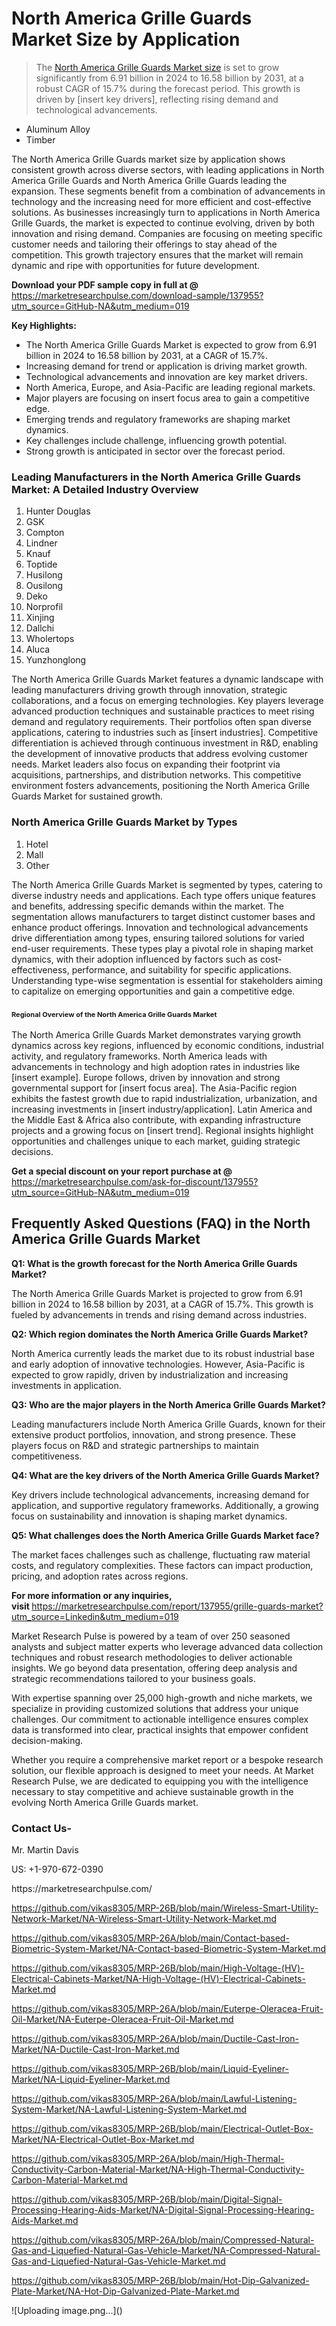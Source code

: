 
<h1>North America Grille Guards Market&nbsp;Size by Application</h1><blockquote><p>The <a href="https://marketresearchpulse.com/download-sample/137955?utm_source=GitHub-NA&amp;utm_medium=019">North America Grille Guards Market size</a> is set to grow significantly from 6.91 billion in 2024 to 16.58 billion by 2031, at a robust CAGR of 15.7% during the forecast period. This growth is driven by [insert key drivers], reflecting rising demand and technological advancements.</p></blockquote><ul><li>Aluminum Alloy<li> Timber</li></ul><p>The North America Grille Guards market size by application shows consistent growth across diverse sectors, with leading applications in North America Grille Guards and North America Grille Guards leading the expansion. These segments benefit from a combination of advancements in technology and the increasing need for more efficient and cost-effective solutions. As businesses increasingly turn to applications in North America Grille Guards, the market is expected to continue evolving, driven by both innovation and rising demand. Companies are focusing on meeting specific customer needs and tailoring their offerings to stay ahead of the competition. This growth trajectory ensures that the market will remain dynamic and ripe with opportunities for future development.</p><p><strong>Download your PDF sample copy in full at @ </strong><a href="https://marketresearchpulse.com/download-sample/137955?utm_source=GitHub-NA&amp;utm_medium=019">https://marketresearchpulse.com/download-sample/137955?utm_source=GitHub-NA&amp;utm_medium=019</a></p><p><strong>Key Highlights: </strong></p><ul><li>The North America Grille Guards Market is expected to grow from 6.91 billion in 2024 to 16.58 billion by 2031, at a CAGR of 15.7%.</li><li>Increasing demand for trend or application is driving market growth.</li><li>Technological advancements and innovation are key market drivers.</li><li>North America, Europe, and Asia-Pacific are leading regional markets.</li><li>Major players are focusing on insert focus area to gain a competitive edge.</li><li>Emerging trends and regulatory frameworks are shaping market dynamics.</li><li>Key challenges include challenge, influencing growth potential.</li><li>Strong growth is anticipated in sector over the forecast period.</li></ul><h3>Leading Manufacturers in the North America Grille Guards Market: A Detailed Industry Overview</h3><ol><li>Hunter Douglas</li><li>GSK</li><li>Compton</li><li>Lindner</li><li>Knauf</li><li>Toptide</li><li>Husilong</li><li>Ousilong</li><li>Deko</li><li>Norprofil</li><li>Xinjing</li><li>Dallchi</li><li>Wholertops</li><li>Aluca</li><li>Yunzhonglong</li></ol><div class="flex max-w-full flex-col flex-grow"><div class="min-h-8 text-message flex w-full flex-col items-end gap-2 whitespace-normal break-words [.text-message+&amp;]:mt-5" dir="auto" data-message-author-role="assistant" data-message-id="fd8432e4-4910-450d-b182-61b7bfb0a01f" data-message-model-slug="gpt-4o"><div class="flex w-full flex-col gap-1 empty:hidden first:pt-[3px]"><div class="markdown prose w-full break-words dark:prose-invert light"><p>The North America Grille Guards Market features a dynamic landscape with leading manufacturers driving growth through innovation, strategic collaborations, and a focus on emerging technologies. Key players leverage advanced production techniques and sustainable practices to meet rising demand and regulatory requirements. Their portfolios often span diverse applications, catering to industries such as [insert industries]. Competitive differentiation is achieved through continuous investment in R&amp;D, enabling the development of innovative products that address evolving customer needs. Market leaders also focus on expanding their footprint via acquisitions, partnerships, and distribution networks. This competitive environment fosters advancements, positioning the North America Grille Guards Market for sustained growth.</p></div></div></div></div><h3>North America Grille Guards Market by Types</h3><ol><li>Hotel<li> Mall<li> Other</li></ol><div class="flex max-w-full flex-col flex-grow"><div class="min-h-8 text-message flex w-full flex-col items-end gap-2 whitespace-normal break-words [.text-message+&amp;]:mt-5" dir="auto" data-message-author-role="assistant" data-message-id="084470be-0bb7-4664-bddf-5156b4f41249" data-message-model-slug="gpt-4o-mini"><div class="flex w-full flex-col gap-1 empty:hidden first:pt-[3px]"><div class="markdown prose w-full break-words dark:prose-invert light"><p>The North America Grille Guards Market is segmented by types, catering to diverse industry needs and applications. Each type offers unique features and benefits, addressing specific demands within the market. The segmentation allows manufacturers to target distinct customer bases and enhance product offerings. Innovation and technological advancements drive differentiation among types, ensuring tailored solutions for varied end-user requirements. These types play a pivotal role in shaping market dynamics, with their adoption influenced by factors such as cost-effectiveness, performance, and suitability for specific applications. Understanding type-wise segmentation is essential for stakeholders aiming to capitalize on emerging opportunities and gain a competitive edge.</p></div></div></div></div><h3><span style="font-size: 11px;">Regional Overview of the North America Grille Guards Market</span></h3><div class="flex max-w-full flex-col flex-grow"><div class="min-h-8 text-message flex w-full flex-col items-end gap-2 whitespace-normal break-words [.text-message+&amp;]:mt-5" dir="auto" data-message-author-role="assistant" data-message-id="e9038762-ce64-4e30-91c9-9bd413514231" data-message-model-slug="gpt-4o-mini"><div class="flex w-full flex-col gap-1 empty:hidden first:pt-[3px]"><div class="markdown prose w-full break-words dark:prose-invert light"><p>The North America Grille Guards Market demonstrates varying growth dynamics across key regions, influenced by economic conditions, industrial activity, and regulatory frameworks. North America leads with advancements in technology and high adoption rates in industries like [insert example]. Europe follows, driven by innovation and strong governmental support for [insert focus area]. The Asia-Pacific region exhibits the fastest growth due to rapid industrialization, urbanization, and increasing investments in [insert industry/application]. Latin America and the Middle East &amp; Africa also contribute, with expanding infrastructure projects and a growing focus on [insert trend]. Regional insights highlight opportunities and challenges unique to each market, guiding strategic decisions.</p></div></div></div></div><p><strong>Get a special discount on your report purchase at @ </strong><a href="https://marketresearchpulse.com/ask-for-discount/137955?utm_source=GitHub-NA&amp;utm_medium=019">https://marketresearchpulse.com/ask-for-discount/137955?utm_source=GitHub-NA&amp;utm_medium=019</a></p><h2>Frequently Asked Questions (FAQ) in the North America Grille Guards Market</h2><p><strong>Q1: What is the growth forecast for the North America Grille Guards Market?</strong></p><p>The North America Grille Guards Market is projected to grow from 6.91 billion in 2024 to 16.58 billion by 2031, at a CAGR of 15.7%. This growth is fueled by advancements in trends and rising demand across industries.</p><p><strong>Q2: Which region dominates the North America Grille Guards Market?</strong></p><p>North America currently leads the market due to its robust industrial base and early adoption of innovative technologies. However, Asia-Pacific is expected to grow rapidly, driven by industrialization and increasing investments in application.</p><p><strong>Q3: Who are the major players in the North America Grille Guards Market?</strong></p><p>Leading manufacturers include North America Grille Guards, known for their extensive product portfolios, innovation, and strong presence. These players focus on R&amp;D and strategic partnerships to maintain competitiveness.</p><p><strong>Q4: What are the key drivers of the North America Grille Guards Market?</strong></p><p>Key drivers include technological advancements, increasing demand for application, and supportive regulatory frameworks. Additionally, a growing focus on sustainability and innovation is shaping market dynamics.</p><p><strong>Q5: What challenges does the North America Grille Guards Market face?</strong></p><p>The market faces challenges such as challenge, fluctuating raw material costs, and regulatory complexities. These factors can impact production, pricing, and adoption rates across regions.</p><p><strong>For more information or any inquiries, visit&nbsp;</strong><a href="https://marketresearchpulse.com/report/137955/grille-guards-market?utm_source=Linkedin&utm_medium=019">https://marketresearchpulse.com/report/137955/grille-guards-market?utm_source=Linkedin&utm_medium=019</a></p><p>Market Research Pulse is powered by a team of over 250 seasoned analysts and subject matter experts who leverage advanced data collection techniques and robust research methodologies to deliver actionable insights. We go beyond data presentation, offering deep analysis and strategic recommendations tailored to your business goals.</p><p>With expertise spanning over 25,000 high-growth and niche markets, we specialize in providing customized solutions that address your unique challenges. Our commitment to actionable intelligence ensures complex data is transformed into clear, practical insights that empower confident decision-making.</p><p>Whether you require a comprehensive market report or a bespoke research solution, our flexible approach is designed to meet your needs. At Market Research Pulse, we are dedicated to equipping you with the intelligence necessary to stay competitive and achieve sustainable growth in the evolving North America Grille Guards market.</p><h3><strong>Contact Us-</strong></h3><p>Mr. Martin Davis</p><p>US: +1-970-672-0390</p><p>https://marketresearchpulse.com/</p><p><a href="https://github.com/vikas8305/MRP-26B/blob/main/Wireless-Smart-Utility-Network-Market/NA-Wireless-Smart-Utility-Network-Market.md">https://github.com/vikas8305/MRP-26B/blob/main/Wireless-Smart-Utility-Network-Market/NA-Wireless-Smart-Utility-Network-Market.md</a></p><p><a href="https://github.com/vikas8305/MRP-26A/blob/main/Contact-based-Biometric-System-Market/NA-Contact-based-Biometric-System-Market.md">https://github.com/vikas8305/MRP-26A/blob/main/Contact-based-Biometric-System-Market/NA-Contact-based-Biometric-System-Market.md</a></p><p><a href="https://github.com/vikas8305/MRP-26B/blob/main/High-Voltage-(HV)-Electrical-Cabinets-Market/NA-High-Voltage-(HV)-Electrical-Cabinets-Market.md">https://github.com/vikas8305/MRP-26B/blob/main/High-Voltage-(HV)-Electrical-Cabinets-Market/NA-High-Voltage-(HV)-Electrical-Cabinets-Market.md</a></p><p><a href="https://github.com/vikas8305/MRP-26A/blob/main/Euterpe-Oleracea-Fruit-Oil-Market/NA-Euterpe-Oleracea-Fruit-Oil-Market.md">https://github.com/vikas8305/MRP-26A/blob/main/Euterpe-Oleracea-Fruit-Oil-Market/NA-Euterpe-Oleracea-Fruit-Oil-Market.md</a></p><p><a href="https://github.com/vikas8305/MRP-26A/blob/main/Ductile-Cast-Iron-Market/NA-Ductile-Cast-Iron-Market.md">https://github.com/vikas8305/MRP-26A/blob/main/Ductile-Cast-Iron-Market/NA-Ductile-Cast-Iron-Market.md</a></p><p><a href="https://github.com/vikas8305/MRP-26B/blob/main/Liquid-Eyeliner-Market/NA-Liquid-Eyeliner-Market.md">https://github.com/vikas8305/MRP-26B/blob/main/Liquid-Eyeliner-Market/NA-Liquid-Eyeliner-Market.md</a></p><p><a href="https://github.com/vikas8305/MRP-26A/blob/main/Lawful-Listening-System-Market/NA-Lawful-Listening-System-Market.md">https://github.com/vikas8305/MRP-26A/blob/main/Lawful-Listening-System-Market/NA-Lawful-Listening-System-Market.md</a></p><p><a href="https://github.com/vikas8305/MRP-26B/blob/main/Electrical-Outlet-Box-Market/NA-Electrical-Outlet-Box-Market.md">https://github.com/vikas8305/MRP-26B/blob/main/Electrical-Outlet-Box-Market/NA-Electrical-Outlet-Box-Market.md</a></p><p><a href="https://github.com/vikas8305/MRP-26A/blob/main/High-Thermal-Conductivity-Carbon-Material-Market/NA-High-Thermal-Conductivity-Carbon-Material-Market.md">https://github.com/vikas8305/MRP-26A/blob/main/High-Thermal-Conductivity-Carbon-Material-Market/NA-High-Thermal-Conductivity-Carbon-Material-Market.md</a></p><p><a href="https://github.com/vikas8305/MRP-26B/blob/main/Digital-Signal-Processing-Hearing-Aids-Market/NA-Digital-Signal-Processing-Hearing-Aids-Market.md">https://github.com/vikas8305/MRP-26B/blob/main/Digital-Signal-Processing-Hearing-Aids-Market/NA-Digital-Signal-Processing-Hearing-Aids-Market.md</a></p><p><a href="https://github.com/vikas8305/MRP-26A/blob/main/Compressed-Natural-Gas-and-Liquefied-Natural-Gas-Vehicle-Market/NA-Compressed-Natural-Gas-and-Liquefied-Natural-Gas-Vehicle-Market.md">https://github.com/vikas8305/MRP-26A/blob/main/Compressed-Natural-Gas-and-Liquefied-Natural-Gas-Vehicle-Market/NA-Compressed-Natural-Gas-and-Liquefied-Natural-Gas-Vehicle-Market.md</a></p><p><a href="https://github.com/vikas8305/MRP-26B/blob/main/Hot-Dip-Galvanized-Plate-Market/NA-Hot-Dip-Galvanized-Plate-Market.md">https://github.com/vikas8305/MRP-26B/blob/main/Hot-Dip-Galvanized-Plate-Market/NA-Hot-Dip-Galvanized-Plate-Market.md</a></p>
![Uploading image.png…]()
